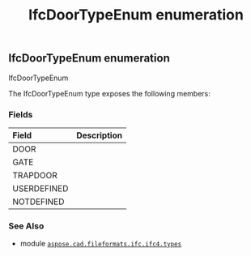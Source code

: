 ﻿---
title: IfcDoorTypeEnum enumeration
second_title: Aspose.CAD for Python via .NET API References
description: 
type: docs
weight: 2570
url: /python-net/aspose.cad.fileformats.ifc.ifc4.types/ifcdoortypeenum/
is_root: false
---

## IfcDoorTypeEnum enumeration

IfcDoorTypeEnum



The IfcDoorTypeEnum type exposes the following members:

### Fields
| Field | Description |
| :- | :- |
| DOOR |  |
| GATE |  |
| TRAPDOOR |  |
| USERDEFINED |  |
| NOTDEFINED |  |



### See Also
* module [`aspose.cad.fileformats.ifc.ifc4.types`](..)
